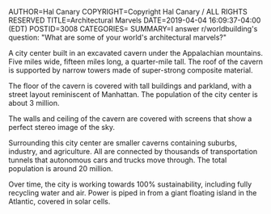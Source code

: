 AUTHOR=Hal Canary
COPYRIGHT=Copyright Hal Canary / ALL RIGHTS RESERVED
TITLE=Architectural Marvels
DATE=2019-04-04 16:09:37-04:00 (EDT)
POSTID=3008
CATEGORIES=
SUMMARY=I answer r/worldbuilding's question: "What are some of your world's architectural marvels?"

A city center built in an excavated cavern under the Appalachian mountains. Five miles wide, fifteen miles long, a quarter-mile tall. The roof of the cavern is supported by narrow towers made of super-strong composite material.

The floor of the cavern is covered with tall buildings and parkland, with a street layout reminiscent of Manhattan. The population of the city center is about 3 million.

The walls and ceiling of the cavern are covered with screens that show a perfect stereo image of the sky.

Surrounding this city center are smaller caverns containing suburbs, industry, and agriculture. All are connected by thousands of transportation tunnels that autonomous cars and trucks move through. The total population is around 20 million.

Over time, the city is working towards 100% sustainability, including fully recycling water and air. Power is piped in from a giant floating island in the Atlantic, covered in solar cells.


